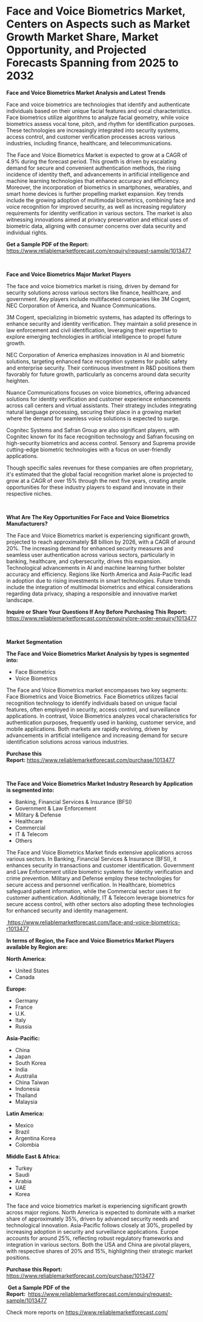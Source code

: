 <p><h1>Face and Voice Biometrics Market, Centers on Aspects such as Market Growth Market Share, Market Opportunity, and Projected Forecasts Spanning from 2025 to 2032</h1></p><p><strong>Face and Voice Biometrics Market Analysis and Latest Trends</strong></p>
<p><p>Face and voice biometrics are technologies that identify and authenticate individuals based on their unique facial features and vocal characteristics. Face biometrics utilize algorithms to analyze facial geometry, while voice biometrics assess vocal tone, pitch, and rhythm for identification purposes. These technologies are increasingly integrated into security systems, access control, and customer verification processes across various industries, including finance, healthcare, and telecommunications.</p><p>The Face and Voice Biometrics Market is expected to grow at a CAGR of 4.9% during the forecast period. This growth is driven by escalating demand for secure and convenient authentication methods, the rising incidence of identity theft, and advancements in artificial intelligence and machine learning technologies that enhance accuracy and efficiency. Moreover, the incorporation of biometrics in smartphones, wearables, and smart home devices is further propelling market expansion. Key trends include the growing adoption of multimodal biometrics, combining face and voice recognition for improved security, as well as increasing regulatory requirements for identity verification in various sectors. The market is also witnessing innovations aimed at privacy preservation and ethical uses of biometric data, aligning with consumer concerns over data security and individual rights.</p></p>
<p><strong>Get a Sample PDF of the Report:&nbsp;</strong> <a href="https://www.reliablemarketforecast.com/enquiry/request-sample/1013477?utm_campaign=2455&utm_medium=2&utm_source=Github&utm_content=ia&utm_term=06032025&utm_id=face-and-voice-biometrics">https://www.reliablemarketforecast.com/enquiry/request-sample/1013477</a></p>
<p>&nbsp;</p>
<p><strong>Face and Voice Biometrics Major Market Players</strong></p>
<p><p>The face and voice biometrics market is rising, driven by demand for security solutions across various sectors like finance, healthcare, and government. Key players include multifaceted companies like 3M Cogent, NEC Corporation of America, and Nuance Communications.</p><p>3M Cogent, specializing in biometric systems, has adapted its offerings to enhance security and identity verification. They maintain a solid presence in law enforcement and civil identification, leveraging their expertise to explore emerging technologies in artificial intelligence to propel future growth.</p><p>NEC Corporation of America emphasizes innovation in AI and biometric solutions, targeting enhanced face recognition systems for public safety and enterprise security. Their continuous investment in R&D positions them favorably for future growth, particularly as concerns around data security heighten.</p><p>Nuance Communications focuses on voice biometrics, offering advanced solutions for identity verification and customer experience enhancements across call centers and virtual assistants. Their strategy includes integrating natural language processing, securing their place in a growing market where the demand for seamless voice solutions is expected to surge.</p><p>Cognitec Systems and Safran Group are also significant players, with Cognitec known for its face recognition technology and Safran focusing on high-security biometrics and access control. Sensory and Suprema provide cutting-edge biometric technologies with a focus on user-friendly applications.</p><p>Though specific sales revenues for these companies are often proprietary, it's estimated that the global facial recognition market alone is projected to grow at a CAGR of over 15% through the next five years, creating ample opportunities for these industry players to expand and innovate in their respective niches.</p></p>
<p>&nbsp;</p>
<p><strong>What Are The Key Opportunities For Face and Voice Biometrics Manufacturers?</strong></p>
<p><p>The Face and Voice Biometrics market is experiencing significant growth, projected to reach approximately $8 billion by 2026, with a CAGR of around 20%. The increasing demand for enhanced security measures and seamless user authentication across various sectors, particularly in banking, healthcare, and cybersecurity, drives this expansion. Technological advancements in AI and machine learning further bolster accuracy and efficiency. Regions like North America and Asia-Pacific lead in adoption due to rising investments in smart technologies. Future trends include the integration of multimodal biometrics and ethical considerations regarding data privacy, shaping a responsible and innovative market landscape.</p></p>
<p><strong>Inquire or Share Your Questions If Any Before Purchasing This Report:</strong> <a href="https://www.reliablemarketforecast.com/enquiry/pre-order-enquiry/1013477?utm_campaign=2455&utm_medium=2&utm_source=Github&utm_content=ia&utm_term=06032025&utm_id=face-and-voice-biometrics">https://www.reliablemarketforecast.com/enquiry/pre-order-enquiry/1013477</a></p>
<p>&nbsp;</p>
<p><strong>Market Segmentation</strong></p>
<p><strong>The Face and Voice Biometrics Market Analysis by types is segmented into:</strong></p>
<p><ul><li>Face Biometrics</li><li>Voice Biometrics</li></ul></p>
<p><p>The Face and Voice Biometrics market encompasses two key segments: Face Biometrics and Voice Biometrics. Face Biometrics utilizes facial recognition technology to identify individuals based on unique facial features, often employed in security, access control, and surveillance applications. In contrast, Voice Biometrics analyzes vocal characteristics for authentication purposes, frequently used in banking, customer service, and mobile applications. Both markets are rapidly evolving, driven by advancements in artificial intelligence and increasing demand for secure identification solutions across various industries.</p></p>
<p><strong>Purchase this Report:&nbsp;</strong><a href="https://www.reliablemarketforecast.com/purchase/1013477?utm_campaign=2455&utm_medium=2&utm_source=Github&utm_content=ia&utm_term=06032025&utm_id=face-and-voice-biometrics">https://www.reliablemarketforecast.com/purchase/1013477</a></p>
<p>&nbsp;</p>
<p><strong>The Face and Voice Biometrics Market Industry Research by Application is segmented into:</strong></p>
<p><ul><li>Banking, Financial Services & Insurance (BFSI)</li><li>Government & Law Enforcement</li><li>Military & Defense</li><li>Healthcare</li><li>Commercial</li><li>IT & Telecom</li><li>Others</li></ul></p>
<p><p>The Face and Voice Biometrics Market finds extensive applications across various sectors. In Banking, Financial Services & Insurance (BFSI), it enhances security in transactions and customer identification. Government and Law Enforcement utilize biometric systems for identity verification and crime prevention. Military and Defense employ these technologies for secure access and personnel verification. In Healthcare, biometrics safeguard patient information, while the Commercial sector uses it for customer authentication. Additionally, IT & Telecom leverage biometrics for secure access control, with other sectors also adopting these technologies for enhanced security and identity management.</p></p>
<p><a href="https://www.reliablemarketforecast.com/face-and-voice-biometrics-r1013477?utm_campaign=2455&utm_medium=2&utm_source=Github&utm_content=ia&utm_term=06032025&utm_id=face-and-voice-biometrics">&nbsp;https://www.reliablemarketforecast.com/face-and-voice-biometrics-r1013477</a></p>
<p><strong>In terms of Region, the Face and Voice Biometrics Market Players available by Region are:</strong></p>
<p>
    <p> <strong> North America: </strong>
        <ul>
            <li>United States</li>
            <li>Canada</li>
        </ul>
        </p> 
    <p> <strong> Europe: </strong>
        <ul>
            <li>Germany</li>
            <li>France</li>
            <li>U.K.</li>
            <li>Italy</li>
            <li>Russia</li>
        </ul>
        </p> 
    <p> <strong> Asia-Pacific: </strong>
        <ul>
            <li>China</li>
            <li>Japan</li>
            <li>South Korea</li>
            <li>India</li>
            <li>Australia</li>
            <li>China Taiwan</li>
            <li>Indonesia</li>
            <li>Thailand</li>
            <li>Malaysia</li>
        </ul>
        </p> 
    <p> <strong> Latin America: </strong>
        <ul>
            <li>Mexico</li>
            <li>Brazil</li>
            <li>Argentina Korea</li>
            <li>Colombia</li>
        </ul>
        </p> 
    <p> <strong> Middle East & Africa: </strong>
        <ul>
            <li>Turkey</li>
            <li>Saudi</li>
            <li>Arabia</li>
            <li>UAE</li>
            <li>Korea</li>
        </ul>
    </p>
    </p>
<p><p>The face and voice biometrics market is experiencing significant growth across major regions. North America is expected to dominate with a market share of approximately 35%, driven by advanced security needs and technological innovation. Asia-Pacific follows closely at 30%, propelled by increasing adoption in security and surveillance applications. Europe accounts for around 25%, reflecting robust regulatory frameworks and integration in various sectors. Both the USA and China are pivotal players, with respective shares of 20% and 15%, highlighting their strategic market positions.</p></p>
<p><strong>Purchase this Report: </strong><a href="https://www.reliablemarketforecast.com/purchase/1013477?utm_campaign=2455&utm_medium=2&utm_source=Github&utm_content=ia&utm_term=06032025&utm_id=face-and-voice-biometrics">https://www.reliablemarketforecast.com/purchase/1013477</a></p>
<p>&nbsp;<strong>Get a Sample PDF of the Report:&nbsp;&nbsp;</strong><a href="https://www.reliablemarketforecast.com/enquiry/request-sample/1013477?utm_campaign=2455&utm_medium=2&utm_source=Github&utm_content=ia&utm_term=06032025&utm_id=face-and-voice-biometrics">https://www.reliablemarketforecast.com/enquiry/request-sample/1013477</a></p>
<p><strong></strong></p>
<p>Check more reports on <a href="https://www.reliablemarketforecast.com/?utm_campaign=2455&utm_medium=2&utm_source=Github&utm_content=ia&utm_term=06032025&utm_id=face-and-voice-biometrics">https://www.reliablemarketforecast.com/</a></p>